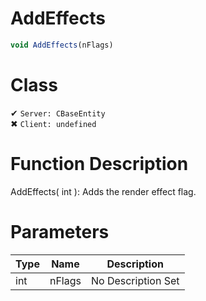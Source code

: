 # AddEffects
```js	
void AddEffects(nFlags)
```
# Class
✔ `Server: CBaseEntity`  
✖ `Client: undefined`  

# Function Description
AddEffects( int ): Adds the render effect flag.
# Parameters
Type|Name|Description
--|--|--
int|nFlags|No Description Set

